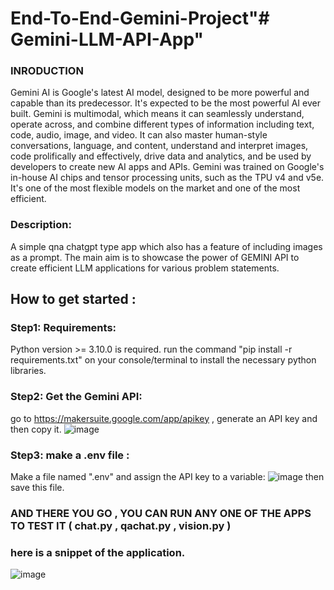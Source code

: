 # End-To-End-Gemini-Project"# Gemini-LLM-API-App" 
### INRODUCTION
Gemini AI is Google's latest AI model, designed to be more powerful and capable than its predecessor. It's expected to be the most powerful AI ever built. 
Gemini is multimodal, which means it can seamlessly understand, operate across, and combine different types of information including text, code, audio, image, and video. It can also master human-style conversations, language, and content, understand and interpret images, code prolifically and effectively, drive data and analytics, and be used by developers to create new AI apps and APIs. 
Gemini was trained on Google's in-house AI chips and tensor processing units, such as the TPU v4 and v5e. It's one of the most flexible models on the market and one of the most efficient.

### Description:
A simple qna chatgpt type app which also has a feature of including images as a prompt. The main aim is to showcase the power of GEMINI API to create efficient LLM applications for various problem statements.

## How to get started :

### Step1: Requirements:
Python version >= 3.10.0 is required.
run the command "pip install -r requirements.txt" on your console/terminal to install the necessary python libraries.

### Step2: Get the Gemini API:
go to https://makersuite.google.com/app/apikey , generate an API key and then copy it. 
![image](https://github.com/GUNNER2K/Gemini-LLM-API-App/assets/95174361/5b1e64ea-e79d-4df4-a6c0-4376ec3efa1e)


### Step3: make a .env file : 
Make a file named ".env" and assign the API key to a variable:
![image](https://github.com/GUNNER2K/Gemini-LLM-API-App/assets/95174361/a48e0c85-82ae-41fd-930d-1686f1aa0b52)
then save this file.

### AND THERE YOU GO , YOU CAN RUN ANY ONE OF THE APPS TO TEST IT ( chat.py , qachat.py , vision.py )
### here is a snippet of the application.
![image](https://github.com/GUNNER2K/Gemini-LLM-API-App/assets/95174361/ccb4d065-a7ff-4dfb-ad8b-6cbdb1901d0a)
